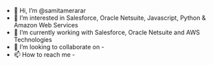 - 👋 Hi, I’m @samitamerarar
- 👀 I’m interested in Salesforce, Oracle Netsuite, Javascript, Python & Amazon Web Services
- 🌱 I’m currently working with Salesforce, Oracle Netsuite and AWS Technologies
- 💞️ I’m looking to collaborate on -
- 📫 How to reach me -

<!---
samitamerarar/samitamerarar is a ✨ special ✨ repository because its `README.md` (this file) appears on your GitHub profile.
You can click the Preview link to take a look at your changes.
--->
